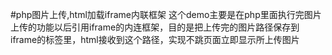 #php图片上传,html加载iframe内联框架
这个demo主要是在php里面执行完图片上传的功能以后引用iframe的内连框架，目的是把上传完的图片路径保存到iframe的标签里，html接收到这个路径，实现不跳页面立即显示所上传图片
